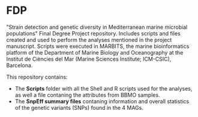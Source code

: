 # FDP
"Strain detection and genetic diversity in Mediterranean marine microbial populations" Final Degree Project repository. Includes scripts and files created and used to perform the analyses mentioned in the project manuscript. Scripts were executed in MARBITS, the marine bioinformatics platform of the Department of Marine Biology and Oceanography at the Institut de Ciències del Mar (Marine Sciences Institute; ICM-CSIC), Barcelona.

This repository contains:

* The **Scripts** folder with all the Shell and R scripts used for the analyses, as well a file contaning the attributes from BBMO samples.
* The **SnpEff summary files** contaning information and overall statistics of the genetic variants (SNPs) found in the 4 MAGs.
